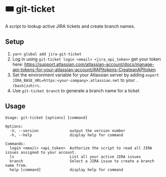 # 🎟 git-ticket

A script to lookup active JIRA tickets and create branch names.

## Setup

1. `yarn global add jira-git-ticket`
3. Log in using `git-ticket login <email> <jira_api_token>` get your token here: https://support.atlassian.com/atlassian-account/docs/manage-api-tokens-for-your-atlassian-account/#APItokens-CreateanAPItoken
4. Set the environment variable for your Atlassian server by adding `export JIRA_BASE_URL=https:<your-company>.atlassian.net` to your `.(bash|zsh)rc`.
5. Use `git-ticket branch` to generate a branch name for a ticket

## Usage

```
Usage: git-ticket [options] [command]

Options:
  -V, --version              output the version number
  -h, --help                 display help for command

Commands:
  login <email> <api_token>  Authorize the script to read all JIRA issues assigned to your account.
  ls                         List all your active JIRA issues
  branch                     Select a JIRA issue to create a branch name from.
  help [command]             display help for command
```
